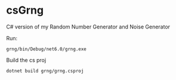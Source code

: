 # csGrng
C# version of my Random Number Generator and Noise Generator



Run:


    grng/bin/Debug/net6.0/grng.exe





Build the cs proj


    dotnet build grng/grng.csproj
